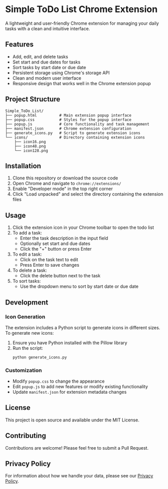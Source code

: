 # Simple ToDo List Chrome Extension

A lightweight and user-friendly Chrome extension for managing your daily tasks with a clean and intuitive interface.

## Features

- Add, edit, and delete tasks
- Set start and due dates for tasks
- Sort tasks by start date or due date
- Persistent storage using Chrome's storage API
- Clean and modern user interface
- Responsive design that works well in the Chrome extension popup

## Project Structure

```
Simple_ToDo_List/
├── popup.html          # Main extension popup interface
├── popup.css           # Styles for the popup interface
├── popup.js            # Core functionality and task management
├── manifest.json       # Chrome extension configuration
├── generate_icons.py   # Script to generate extension icons
└── icons/              # Directory containing extension icons
    ├── icon16.png
    ├── icon48.png
    └── icon128.png
```

## Installation

1. Clone this repository or download the source code
2. Open Chrome and navigate to `chrome://extensions/`
3. Enable "Developer mode" in the top right corner
4. Click "Load unpacked" and select the directory containing the extension files

## Usage

1. Click the extension icon in your Chrome toolbar to open the todo list
2. To add a task:
   - Enter the task description in the input field
   - Optionally set start and due dates
   - Click the "+" button or press Enter
3. To edit a task:
   - Click on the task text to edit
   - Press Enter to save changes
4. To delete a task:
   - Click the delete button next to the task
5. To sort tasks:
   - Use the dropdown menu to sort by start date or due date

## Development

### Icon Generation

The extension includes a Python script to generate icons in different sizes. To generate new icons:

1. Ensure you have Python installed with the Pillow library
2. Run the script:
   ```bash
   python generate_icons.py
   ```

### Customization

- Modify `popup.css` to change the appearance
- Edit `popup.js` to add new features or modify existing functionality
- Update `manifest.json` for extension metadata changes

## License

This project is open source and available under the MIT License.

## Contributing

Contributions are welcome! Please feel free to submit a Pull Request.

## Privacy Policy

For information about how we handle your data, please see our [Privacy Policy](PRIVACY.md).